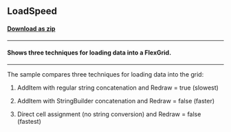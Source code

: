 ## LoadSpeed
#### [Download as zip](https://grapecity.github.io/DownGit/#/home?url=https://github.com/GrapeCity/ComponentOne-WinForms-Samples/tree/master/NetFramework\FlexGrid\VB\LoadSpeed)
____
#### Shows three techniques for loading data into a FlexGrid.
____
The sample compares three techniques for loading data into the grid: 

1) AddItem with regular string concatenation and Redraw = true (slowest) 

2) AddItem with StringBuilder concatenation and Redraw = false (faster) 

3) Direct cell assignment (no string conversion) and Redraw = false (fastest) 